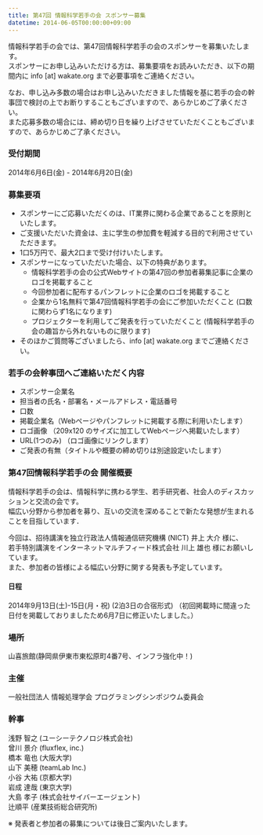 ```yaml
---
title: 第47回 情報科学若手の会 スポンサー募集
datetime: 2014-06-05T00:00:00+09:00
---
```


情報科学若手の会では、第47回情報科学若手の会のスポンサーを募集いたします。  
スポンサーにお申し込みいただける方は、募集要項をお読みいただき、以下の期間内に info [at] wakate.org まで必要事項をご連絡ください。

なお、申し込み多数の場合はお申し込みいただきました情報を基に若手の会の幹事団で検討の上でお断りすることもございますので、あらかじめご了承ください。  
また応募多数の場合には、締め切り日を繰り上げさせていただくこともございますので、あらかじめご了承ください。

### 受付期間

2014年6月6日(金) - 2014年6月20日(金)　

### 募集要項

*   スポンサーにご応募いただくのは、IT業界に関わる企業であることを原則といたします。
*   ご支援いただいた資金は、主に学生の参加費を軽減する目的で利用させていただきます。
*   1口5万円で、最大2口まで受け付けいたします。
*   スポンサーになっていただいた場合、以下の特典があります。
    *   情報科学若手の会の公式Webサイトの第47回の参加者募集記事に企業のロゴを掲載すること
    *   今回参加者に配布するパンフレットに企業のロゴを掲載すること
    *   企業から1名無料で第47回情報科学若手の会にご参加いただくこと (口数に関わらず1名になります)
    *   プロジェクターを利用してご発表を行っていただくこと (情報科学若手の会の趣旨から外れないものに限ります)
*   そのほかご質問等ございましたら、info [at] wakate.org までご連絡ください。

### 若手の会幹事団へご連絡いただく内容

*   スポンサー企業名
*   担当者の氏名・部署名・メールアドレス・電話番号
*   口数
*   掲載企業名（Webページやパンフレットに掲載する際に利用いたします）
*   ロゴ画像 （209x120 のサイズに加工してWebページへ掲載いたします）
*   URL(1つのみ) （ロゴ画像にリンクします）
*   ご発表の有無（タイトルや概要の締め切りは別途設定いたします）

### 第47回情報科学若手の会 開催概要

情報科学若手の会は、情報科学に携わる学生、若手研究者、社会人のディスカッションと交流の会です。  
幅広い分野から参加者を募り、互いの交流を深めることで新たな発想が生まれることを目指しています．

今回は、招待講演を独立行政法人情報通信研究機構 (NICT) 井上 大介 様に、  
若手特別講演をインターネットマルチフィード株式会社 川上 雄也 様にお願いしています。  
また、参加者の皆様による幅広い分野に関する発表も予定しています。

#### 日程

2014年9月13日(土)-15日(月・祝) (2泊3日の合宿形式) （初回掲載時に間違った日付を掲載しておりましたため6月7日に修正いたしました。）

### 場所

山喜旅館(静岡県伊東市東松原町4番7号、インフラ強化中！)

### 主催

一般社団法人 情報処理学会 プログラミングシンポジウム委員会

### 幹事

浅野 智之 (ユーシーテクノロジ株式会社)  
曾川 景介 (fluxflex, inc.)  
橋本 竜也 (大阪大学)  
山下 美穂 (teamLab Inc.)  
小谷 大祐 (京都大学)  
岩成 達哉 (東京大学)  
大島 孝子 (株式会社サイバーエージェント)  
辻順平 (産業技術総合研究所)  

※ 発表者と参加者の募集については後日ご案内いたします。